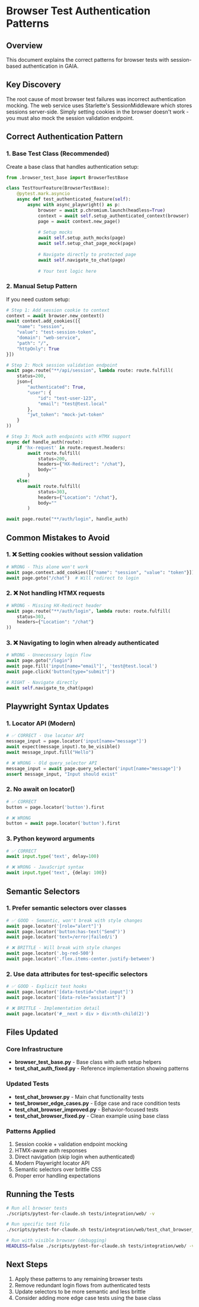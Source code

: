 # Browser Test Authentication Patterns

## Overview
This document explains the correct patterns for browser tests with session-based authentication in GAIA.

## Key Discovery
The root cause of most browser test failures was incorrect authentication mocking. The web service uses Starlette's SessionMiddleware which stores sessions server-side. Simply setting cookies in the browser doesn't work - you must also mock the session validation endpoint.

## Correct Authentication Pattern

### 1. Base Test Class (Recommended)
Create a base class that handles authentication setup:

```python
from .browser_test_base import BrowserTestBase

class TestYourFeature(BrowserTestBase):
    @pytest.mark.asyncio
    async def test_authenticated_feature(self):
        async with async_playwright() as p:
            browser = await p.chromium.launch(headless=True)
            context = await self.setup_authenticated_context(browser)
            page = await context.new_page()
            
            # Setup mocks
            await self.setup_auth_mocks(page)
            await self.setup_chat_page_mock(page)
            
            # Navigate directly to protected page
            await self.navigate_to_chat(page)
            
            # Your test logic here
```

### 2. Manual Setup Pattern
If you need custom setup:

```python
# Step 1: Add session cookie to context
context = await browser.new_context()
await context.add_cookies([{
    "name": "session",
    "value": "test-session-token",
    "domain": "web-service",
    "path": "/",
    "httpOnly": True
}])

# Step 2: Mock session validation endpoint
await page.route("**/api/session", lambda route: route.fulfill(
    status=200,
    json={
        "authenticated": True,
        "user": {
            "id": "test-user-123",
            "email": "test@test.local"
        },
        "jwt_token": "mock-jwt-token"
    }
))

# Step 3: Mock auth endpoints with HTMX support
async def handle_auth(route):
    if 'hx-request' in route.request.headers:
        await route.fulfill(
            status=200,
            headers={"HX-Redirect": "/chat"},
            body=""
        )
    else:
        await route.fulfill(
            status=303,
            headers={"Location": "/chat"},
            body=""
        )

await page.route("**/auth/login", handle_auth)
```

## Common Mistakes to Avoid

### 1. ❌ Setting cookies without session validation
```python
# WRONG - This alone won't work
await page.context.add_cookies([{"name": "session", "value": "token"}])
await page.goto("/chat")  # Will redirect to login
```

### 2. ❌ Not handling HTMX requests
```python
# WRONG - Missing HX-Redirect header
await page.route("**/auth/login", lambda route: route.fulfill(
    status=303,
    headers={"Location": "/chat"}
))
```

### 3. ❌ Navigating to login when already authenticated
```python
# WRONG - Unnecessary login flow
await page.goto("/login")
await page.fill('input[name="email"]', 'test@test.local')
await page.click('button[type="submit"]')

# RIGHT - Navigate directly
await self.navigate_to_chat(page)
```

## Playwright Syntax Updates

### 1. Locator API (Modern)
```python
# ✅ CORRECT - Use locator API
message_input = page.locator('input[name="message"]')
await expect(message_input).to_be_visible()
await message_input.fill("Hello")

# ❌ WRONG - Old query_selector API
message_input = await page.query_selector('input[name="message"]')
assert message_input, "Input should exist"
```

### 2. No await on locator()
```python
# ✅ CORRECT
button = page.locator('button').first

# ❌ WRONG
button = await page.locator('button').first
```

### 3. Python keyword arguments
```python
# ✅ CORRECT
await input.type('text', delay=100)

# ❌ WRONG - JavaScript syntax
await input.type('text', {delay: 100})
```

## Semantic Selectors

### 1. Prefer semantic selectors over classes
```python
# ✅ GOOD - Semantic, won't break with style changes
await page.locator('[role="alert"]')
await page.locator('button:has-text("Send")')
await page.locator('text=/error|failed/i')

# ❌ BRITTLE - Will break with style changes
await page.locator('.bg-red-500')
await page.locator('.flex.items-center.justify-between')
```

### 2. Use data attributes for test-specific selectors
```python
# ✅ GOOD - Explicit test hooks
await page.locator('[data-testid="chat-input"]')
await page.locator('[data-role="assistant"]')

# ❌ BRITTLE - Implementation detail
await page.locator('#__next > div > div:nth-child(2)')
```

## Files Updated

### Core Infrastructure
- **browser_test_base.py** - Base class with auth setup helpers
- **test_chat_auth_fixed.py** - Reference implementation showing patterns

### Updated Tests
- **test_chat_browser.py** - Main chat functionality tests
- **test_browser_edge_cases.py** - Edge case and race condition tests
- **test_chat_browser_improved.py** - Behavior-focused tests
- **test_chat_browser_fixed.py** - Clean example using base class

### Patterns Applied
1. Session cookie + validation endpoint mocking
2. HTMX-aware auth responses
3. Direct navigation (skip login when authenticated)
4. Modern Playwright locator API
5. Semantic selectors over brittle CSS
6. Proper error handling expectations

## Running the Tests

```bash
# Run all browser tests
./scripts/pytest-for-claude.sh tests/integration/web/ -v

# Run specific test file
./scripts/pytest-for-claude.sh tests/integration/web/test_chat_browser_fixed.py -v

# Run with visible browser (debugging)
HEADLESS=false ./scripts/pytest-for-claude.sh tests/integration/web/ -v
```

## Next Steps
1. Apply these patterns to any remaining browser tests
2. Remove redundant login flows from authenticated tests
3. Update selectors to be more semantic and less brittle
4. Consider adding more edge case tests using the base class